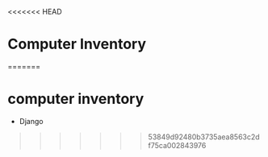 <<<<<<< HEAD
# Computer Inventory
=======
# computer inventory

- Django
>>>>>>> 53849d92480b3735aea8563c2df75ca002843976
